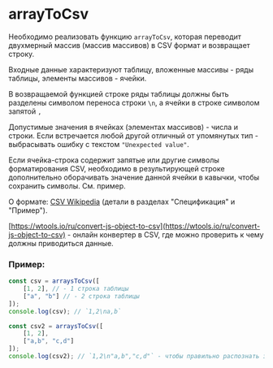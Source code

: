 # arrayToCsv

Необходимо реализовать функцию `arrayToCsv`, которая переводит двухмерный массив (массив массивов) в CSV формат и возвращает строку.

Входные данные характеризуют таблицу, вложенные массивы - ряды таблицы, элементы массивов - ячейки.

В возвращаемой функцией строке ряды таблицы должны быть разделены символом переноса строки `\n`, а ячейки в строке символом запятой `,`

Допустимые значения в ячейках (элементах массивов) - числа и строки. Если встречается любой другой отличный от упомянутых тип - выбрасывать ошибку с текстом `"Unexpected value"`.

Если ячейка-строка содержит запятые или другие символы форматирования CSV, необходимо в результирующей строке дополнительно оборачивать значение данной ячейки в кавычки, чтобы сохранить символы. См. пример.

О формате: [CSV Wikipedia](https://ru.wikipedia.org/wiki/CSV) (детали в разделах "Спецификация" и "Пример").

[https://wtools.io/ru/convert-js-object-to-csv](https://wtools.io/ru/convert-js-object-to-csv) - онлайн конвертер в CSV, где можно проверить к чему должны приводиться данные.

### Пример:

```javascript
const csv = arraysToCsv([
    [1, 2], // - 1 строка таблицы
    ["a", "b"] // - 2 строка таблицы
]);
console.log(csv); // `1,2\na,b`

const csv2 = arraysToCsv([
    [1, 2], 
    ["a,b", "c,d"]
]);
console.log(csv2); // `1,2\n"a,b","c,d"` - чтобы правильно распознать запятые как часть значения в ячейке, а не разделитель ячеек, требуется обернуть значения ячеек в кавычки
```
